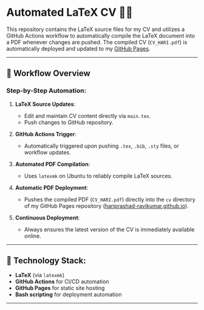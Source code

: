 # Automated LaTeX CV 📄✨

This repository contains the LaTeX source files for my CV and utilizes a GitHub Actions workflow to automatically compile the LaTeX document into a PDF whenever changes are pushed. The compiled CV (`CV_HARI.pdf`) is automatically deployed and updated to my [GitHub Pages](https://hariprashad-ravikumar.github.io/cv/CV_HARI.pdf).

---

## 🚀 Workflow Overview

### Step-by-Step Automation:

1. **LaTeX Source Updates**:
   - Edit and maintain CV content directly via `main.tex`.
   - Push changes to GitHub repository.

2. **GitHub Actions Trigger**:
   - Automatically triggered upon pushing `.tex`, `.bib`, `.sty` files, or workflow updates.

3. **Automated PDF Compilation**:
   - Uses `latexmk` on Ubuntu to reliably compile LaTeX sources.

4. **Automatic PDF Deployment**:
   - Pushes the compiled PDF (`CV_HARI.pdf`) directly into the `cv` directory of my GitHub Pages repository ([hariprashad-ravikumar.github.io](https://hariprashad-ravikumar.github.io/cv/CV_HARI.pdf)).

5. **Continuous Deployment**:
   - Always ensures the latest version of the CV is immediately available online.

---

## 🔧 Technology Stack:

- **LaTeX** (via `latexmk`)
- **GitHub Actions** for CI/CD automation
- **GitHub Pages** for static site hosting
- **Bash scripting** for deployment automation

---


